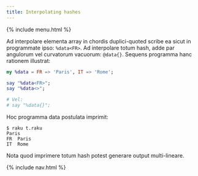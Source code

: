 ```yaml
---
title: Interpolating hashes
---
```


{% include menu.html %}

Ad interpolare elementa array in chordis duplici-quoted scribe ea sicut in programmate ipso: `%data<FR>`. Ad interpolare totum hash, adde par angulorum vel curvatorum vacuorum: `@data{}`. Sequens programma hanc rationem illustrat:

```raku
my %data = FR => 'Paris', IT => 'Rome';

say "%data<FR>";
say "%data<>";

# Vel:
# say "%data{}";
```

Hoc programma data postulata imprimit:

```console
$ raku t.raku
Paris
FR	Paris
IT	Rome
```

Nota quod imprimere totum hash potest generare output multi-lineare.

{% include nav.html %}